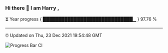 ### Hi there 👋 I am Harry , 

⏳ Year progress { █████████████████████████████▁ } 97.76 %

---

⏰ Updated on Thu, 23 Dec 2021 19:54:48 GMT

![Progress Bar CI](https://github.com/duykhang68/duykhang68/workflows/Progress%20Bar%20CI/badge.svg)

